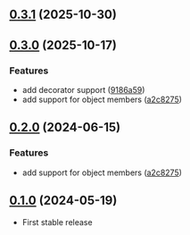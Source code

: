 ## [0.3.1](https://github.com/louy/ts-gettext-extractor/compare/v0.3.0...v0.3.1) (2025-10-30)
## [0.3.0](https://github.com/louy/ts-gettext-extractor/compare/v0.1.0...v0.3.0) (2025-10-17)

### Features

* add decorator support ([9186a59](https://github.com/louy/ts-gettext-extractor/commit/9186a595db154bd32ef231897dde25b4bf15ccc8))
* add support for object members ([a2c8275](https://github.com/louy/ts-gettext-extractor/commit/a2c8275aac4f4e973ce35b6fd4f4082570c03c16))
## [0.2.0](https://github.com/louy/ts-gettext-extractor/compare/v0.1.0...v0.2.0) (2024-06-15)

### Features

* add support for object members ([a2c8275](https://github.com/louy/ts-gettext-extractor/commit/a2c8275aac4f4e973ce35b6fd4f4082570c03c16))
## [0.1.0](https://github.com/louy/ts-gettext-extractor/releases/tag/v0.1.0) (2024-05-19)
- First stable release
